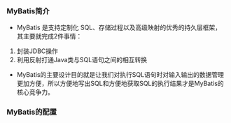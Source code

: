 ### MyBatis简介
- MyBatis 是支持定制化 SQL、存储过程以及高级映射的优秀的持久层框架，其主要就完成2件事情：
1. 封装JDBC操作
2. 利用反射打通Java类与SQL语句之间的相互转换
- MyBatis的主要设计目的就是让我们对执行SQL语句时对输入输出的数据管理更加方便，所以方便地写出SQL和方便地获取SQL的执行结果才是MyBatis的核心竞争力。

### MyBatis的配置